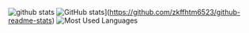   ![github stats](https://github-readme-stats.vercel.app/api?username=devSujeong)
  ![GitHub stats](https://github-readme-stats.vercel.app/api?username=devSujeong&show_icons=true&theme=radical)](https://github.com/zkffhtm6523/github-readme-stats)
![Most Used Languages](https://github-readme-stats.vercel.app/api/top-langs/?username=devSujeong&langs_count=9&hide=TSQL,PLpgSQL,PLSQL&layout=compact&theme=radical)
